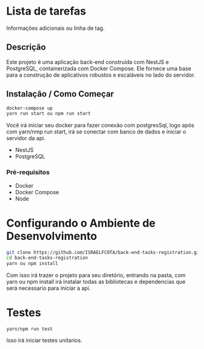 # Lista de tarefas

Informações adicionais ou linha de tag.

## Descrição

Este projeto é uma aplicação back-end construída com NestJS e PostgreSQL, containerizada com Docker Compose. Ele fornece uma base para a construção de aplicativos robustos e escaláveis no lado do servidor.

## Instalação / Como Começar


```bash
docker-compose up
yarn run start ou npm run start
````

Você irá iniciar seu docker para fazer conexão com postgresSql, logo após com 
yarn/nmp run start, irá se conectar com banco de dados e iniciar o servidor da api.


<ul>
    <li>NestJS</li>
    <li>PostgreSQL</li>
</ul>

<h3>Pré-requisitos</h3>

<ul>
    <li>Docker</li>
    <li>Docker Compose</li>
    <li>Node</li>
</ul>

# Configurando o Ambiente de Desenvolvimento

```bash
git clone https://github.com/ISRAELFCOTA/back-end-tasks-registration.git
cd back-end-tasks-registration
yarn ou npm install
````

Com isso irá trazer o projeto para seu diretório, entrando na pasta, com yarn ou npm install irá instalar todas as bibliotecas e dependencias que será necessario para iniciar a api.

# Testes

```
yarn/npm run test
```
Isso irá iniciar testes unitarios.
